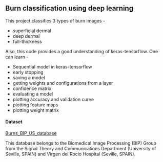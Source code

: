 ## Burn classification using deep learning

This project classifies 3 types of burn images - 
-  superficial dermal
-  deep dermal
-  full-thickness

Also, this code provides a good understanding of 
keras-tensorflow. One can learn - 
- Sequential model in keras-tensorflow
- early stopping
- saving a model
- getting weights and configurations from a layer
- confidence matrix
- evaluating a model
- plotting accuracy and validation curve
- plotting feature maps
- plotting weight matrix

#### Dataset
[Burns_BIP_US_database](https://personal.us.es/rboloix/Burns_BIP_US_database.zip)

This database belongs to the Biomedical Image Processing (BIP) Group from the Signal Theory and
Communications Department (University of Seville, SPAIN) and Virgen del Rocío Hospital (Seville, SPAIN). 

